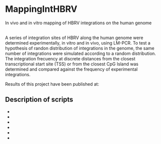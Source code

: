 # MappingIntHBRV #
In vivo and in vitro mapping of HBRV integrations on the human genome<br><br>

A series of integration sites of HBRV along the human genome were determined experimentally, in vitro and in vivo, using LM-PCR. To test a hypothesis of randon distribution of integrations in the genome, the same number of integrations were simulated according to a random distribution. The integration frecuency at discrete distances from the closest transcriptional start site (TSS) or from the closest CpG Island was determined and compared against the frequency of experimental integrations. <br>

Results of this project have been published at:

## Description of scripts  <br>

* <br>
* <br>
* <br>
* <br>
* <br>
* <br>

